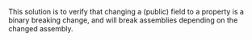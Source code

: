 This solution is to verify that changing a (public) field to a property is a binary breaking change, and will break assemblies depending on the changed assembly.